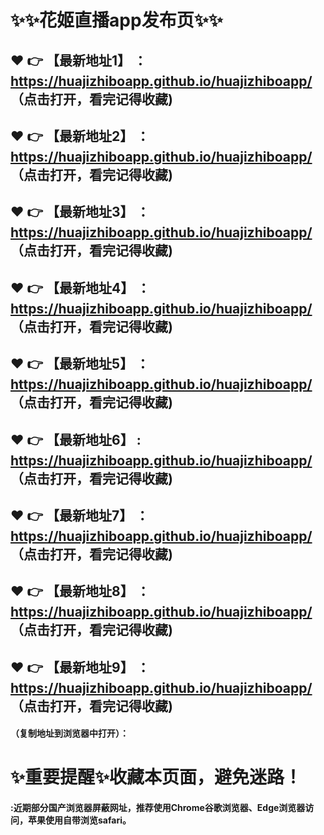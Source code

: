 # :sparkles::sparkles:花姬直播app发布页:sparkles::sparkles:

 :heart: :point_right: 【最新地址1】 ：https://huajizhiboapp.github.io/huajizhiboapp/   （点击打开，看完记得收藏)
 ------
 :heart: :point_right: 【最新地址2】 ：https://huajizhiboapp.github.io/huajizhiboapp/   （点击打开，看完记得收藏)
 ------
 :heart: :point_right: 【最新地址3】 ：https://huajizhiboapp.github.io/huajizhiboapp/   （点击打开，看完记得收藏)
 ------
 :heart: :point_right: 【最新地址4】 ：https://huajizhiboapp.github.io/huajizhiboapp/   （点击打开，看完记得收藏)
 ------
 :heart: :point_right: 【最新地址5】 ：https://huajizhiboapp.github.io/huajizhiboapp/   （点击打开，看完记得收藏)
 ------
 :heart: :point_right: 【最新地址6】 : https://huajizhiboapp.github.io/huajizhiboapp/  （点击打开，看完记得收藏)
 ------
 :heart: :point_right: 【最新地址7】 ：https://huajizhiboapp.github.io/huajizhiboapp/   （点击打开，看完记得收藏)
 ------
 :heart: :point_right: 【最新地址8】 ：https://huajizhiboapp.github.io/huajizhiboapp/   （点击打开，看完记得收藏)
 ------
 :heart: :point_right: 【最新地址9】 ：https://huajizhiboapp.github.io/huajizhiboapp/  （点击打开，看完记得收藏)
  ------

  
#### （复制地址到浏览器中打开）：
# :sparkles:重要提醒:sparkles:收藏本页面，避免迷路！
#### :近期部分国产浏览器屏蔽网址，推荐使用Chrome谷歌浏览器、Edge浏览器访问，苹果使用自带浏览safari。
